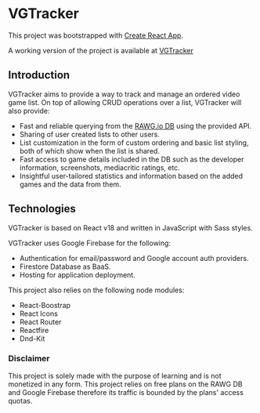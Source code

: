 # VGTracker

This project was bootstrapped with [Create React App](https://github.com/facebook/create-react-app).

A working version of the project is available at [VGTracker](https://vgtracker.firebaseapp.com/)

## Introduction

VGTracker aims to provide a way to track and manage an ordered video game list. On top of allowing CRUD operations over a list, VGTracker will also provide:

- Fast and reliable querying from the [RAWG.io DB](http://rawg.io) using the provided API.
- Sharing of user created lists to other users.
- List customization in the form of custom ordering and basic list styling, both of which show when the list is shared.
- Fast access to game details included in the DB such as the developer information, screenshots, mediacritic ratings, etc.
- Insightful user-tailored statistics and information based on the added games and the data from them.

## Technologies

VGTracker is based on React v18 and written in JavaScript with Sass styles.

VGTracker uses Google Firebase for the following:

- Authentication for email/password and Google account auth providers.
- Firestore Database as BaaS.
- Hosting for application deployment.

This project also relies on the following node modules:

- React-Boostrap
- React Icons
- React Router
- Reactfire
- Dnd-Kit

### Disclaimer

This project is solely made with the purpose of learning and is not monetized in any form.
This project relies on free plans on the RAWG DB and Google Firebase therefore its traffic is bounded by the plans' access quotas.



